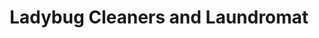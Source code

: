 ---
title: "Ladybug Cleaners and Laundromat"
url: /la-porte/ladybug-cleaners-and-laundromat/
shop: Wäscherei
---